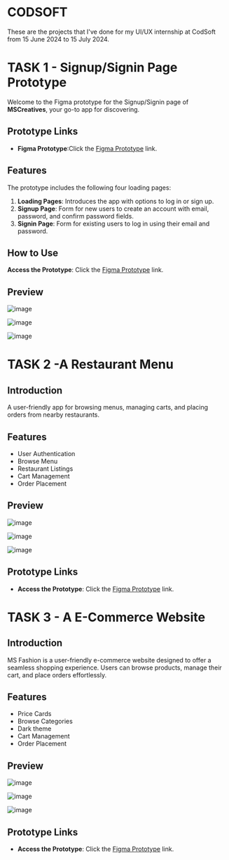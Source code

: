 # CODSOFT
These are the projects that I've done for my UI/UX internship at CodSoft from 15 June 2024 to 15 July 2024.

# TASK 1 - Signup/Signin Page Prototype

Welcome to the Figma prototype for the Signup/Signin page of **MSCreatives**, your go-to app for discovering.

## Prototype Links
- **Figma Prototype**:Click the [Figma Prototype](https://www.figma.com/proto/cY3N9VSOfIWMRQc5qJneLO/Untitled?node-id=1-2&t=jJUtGEJ2zUSaf5Hg-1&scaling=scale-down&content-scaling=fixed&page-id=0%3A1&starting-point-node-id=1%3A2) link.

## Features
The prototype includes the following four loading pages:

1. **Loading Pages**: Introduces the app with options to log in or sign up.
2. **Signup Page**: Form for new users to create an account with email, password, and confirm password fields.
3. **Signin Page**: Form for existing users to log in using their email and password.

## How to Use
 **Access the Prototype**: Click the [Figma Prototype](https://www.figma.com/proto/cY3N9VSOfIWMRQc5qJneLO/Untitled?node-id=1-2&t=jJUtGEJ2zUSaf5Hg-1&scaling=scale-down&content-scaling=fixed&page-id=0%3A1&starting-point-node-id=1%3A2) link.

## Preview
![image](https://github.com/sahoomonalisa123/CODSOFT/assets/161038984/110af5c1-0a88-4dcd-b914-eb72b64d034a)

![image](https://github.com/sahoomonalisa123/CODSOFT/assets/161038984/39aa5973-ce91-4a1f-80ef-e14b74c2d44e)

![image](https://github.com/sahoomonalisa123/CODSOFT/assets/161038984/ffbf6af7-2cd0-426e-919b-981a6cb2368e)

# TASK 2 -A Restaurant Menu

## Introduction

A user-friendly app for browsing menus, managing carts, and placing orders from nearby restaurants.

## Features

- User Authentication
- Browse Menu
- Restaurant Listings
- Cart Management
- Order Placement

## Preview

![image](https://github.com/sahoomonalisa123/CODSOFT/assets/161038984/78cf2239-329f-4fcf-835d-d44e17998797)

![image](https://github.com/sahoomonalisa123/CODSOFT/assets/161038984/5620d905-43cf-4710-b4e2-a1390a214921)

![image](https://github.com/sahoomonalisa123/CODSOFT/assets/161038984/53b9c884-cab5-4a3b-a96b-b23e240e041d)

## Prototype Links

-  **Access the Prototype**: Click the [Figma Prototype](https://www.figma.com/proto/80Qqn1E20Ly2Qygg30yyP4/Untitled?node-id=2-2&t=OiMg1NmojlcOInt6-1&scaling=scale-down&content-scaling=fixed&page-id=0%3A1&starting-point-node-id=2%3A2) link.

# TASK 3 - A E-Commerce Website

## Introduction

MS Fashion is a user-friendly e-commerce website designed to offer a seamless shopping experience. Users can browse products, manage their cart, and place orders effortlessly.

## Features

- Price Cards
- Browse Categories
- Dark theme
- Cart Management
- Order Placement

## Preview

![image](https://github.com/sahoomonalisa123/CODSOFT/assets/161038984/1ec07245-c7a8-4e30-a5cc-610806c7da87)

![image](https://github.com/sahoomonalisa123/CODSOFT/assets/161038984/39b11aa8-7fda-47eb-9ae8-bc6121017eda)

![image](https://github.com/sahoomonalisa123/CODSOFT/assets/161038984/ecc4d93e-516e-46f8-b6f9-22e537082b5e)

## Prototype Links

-  **Access the Prototype**: Click the [Figma Prototype](https://www.figma.com/proto/MlsuUWI5roSb5NFS3pDFts/E-commerce?node-id=1-2&t=6cPVVarOGYu4GDak-1&scaling=scale-down&content-scaling=fixed&page-id=0%3A1) link.

